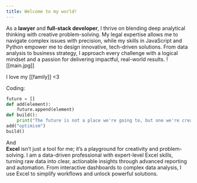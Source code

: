 ```yaml
---
title: Welcome to my world!
---
```




As a **lawyer** and **full-stack developer**, I thrive on blending deep analytical thinking with creative problem-solving. My legal expertise allows me to navigate complex issues with precision, while my skills in JavaScript and Python empower me to design innovative, tech-driven solutions. From data analysis to business strategy, I approach every challenge with a logical mindset and a passion for delivering impactful, real-world results.
![[main.jpg]]

I love my [[family]] <3

Coding:
```python
future = []
def add(element):
	future.append(element)
def build():
	print("The future is not a place we're going to, but one we're creating!")
add("optimism")
build()
```
And  
**Excel** isn’t just a tool for me; it’s a playground for creativity and problem-solving. 
I am a data-driven professional with expert-level Excel skills, turning raw data into clear, actionable insights through advanced reporting and automation. From interactive dashboards to complex data analysis, I use Excel to simplify workflows and unlock powerful solutions.
